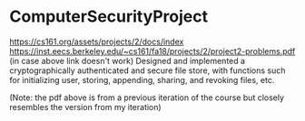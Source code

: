 # ComputerSecurityProject
https://cs161.org/assets/projects/2/docs/index 
https://inst.eecs.berkeley.edu/~cs161/fa18/projects/2/project2-problems.pdf (in case above link doesn't work) 
Designed and implemented a cryptographically authenticated and secure file store, with functions such for initializing user, storing, appending, sharing, and revoking files, etc. 

(Note: the pdf above is from a previous iteration of the course but closely resembles the version from my iteration) 
